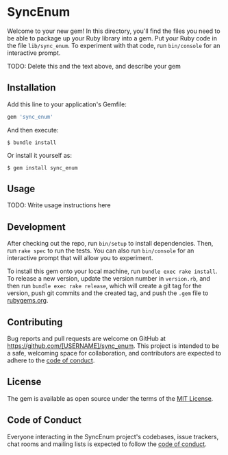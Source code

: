 # SyncEnum

Welcome to your new gem! In this directory, you'll find the files you need to be able to package up your Ruby library into a gem. Put your Ruby code in the file `lib/sync_enum`. To experiment with that code, run `bin/console` for an interactive prompt.

TODO: Delete this and the text above, and describe your gem

## Installation

Add this line to your application's Gemfile:

```ruby
gem 'sync_enum'
```

And then execute:

    $ bundle install

Or install it yourself as:

    $ gem install sync_enum

## Usage

TODO: Write usage instructions here

## Development

After checking out the repo, run `bin/setup` to install dependencies. Then, run `rake spec` to run the tests. You can also run `bin/console` for an interactive prompt that will allow you to experiment.

To install this gem onto your local machine, run `bundle exec rake install`. To release a new version, update the version number in `version.rb`, and then run `bundle exec rake release`, which will create a git tag for the version, push git commits and the created tag, and push the `.gem` file to [rubygems.org](https://rubygems.org).

## Contributing

Bug reports and pull requests are welcome on GitHub at https://github.com/[USERNAME]/sync_enum. This project is intended to be a safe, welcoming space for collaboration, and contributors are expected to adhere to the [code of conduct](https://github.com/[USERNAME]/sync_enum/blob/master/CODE_OF_CONDUCT.md).

## License

The gem is available as open source under the terms of the [MIT License](https://opensource.org/licenses/MIT).

## Code of Conduct

Everyone interacting in the SyncEnum project's codebases, issue trackers, chat rooms and mailing lists is expected to follow the [code of conduct](https://github.com/[USERNAME]/sync_enum/blob/master/CODE_OF_CONDUCT.md).
